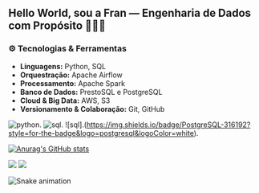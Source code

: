 ## Hello World, sou a Fran — Engenharia de Dados com Propósito 👩‍💻🧠

### ⚙️ Tecnologias & Ferramentas

- **Linguagens:** Python, SQL
- **Orquestração:** Apache Airflow
- **Processamento:** Apache Spark
- **Banco de Dados:** PrestoSQL e PostgreSQL
- **Cloud & Big Data:** AWS, S3
- **Versionamento & Colaboração:** Git, GitHub

![python](https://img.shields.io/badge/Python-3776AB?style=for-the-badge&logo=python&logoColor=white).
![sql](https://img.shields.io/badge/MySQL-00000F?style=for-the-badge&logo=mysql&logoColor=white).
![sql].(https://img.shields.io/badge/PostgreSQL-316192?style=for-the-badge&logo=postgresql&logoColor=white).

[![Anurag's GitHub stats](https://github-readme-stats.vercel.app/api?username=FranMuniz&theme=dracula)](https://github.com/anuraghazra/github-readme-stats)

<div> 
  
  <a href="https://www.linkedin.com/in/francielimuniz/" target="_blank"><img src="https://img.shields.io/badge/-LinkedIn-%230077B5?style=for-the-badge&logo=linkedin&logoColor=white" target="_blank"></a>
  <a href="https://www.instagram.com/f_mmuniz/" target="_blank"><img src="https://img.shields.io/badge/-Instagram-%23E4405F?style=for-the-badge&logo=instagram&logoColor=white" target="_blank"></a>

![Snake animation](https://github.com/FranMuniz/FranMuniz/blob/output/github-contribution-grid-snake.svg)
